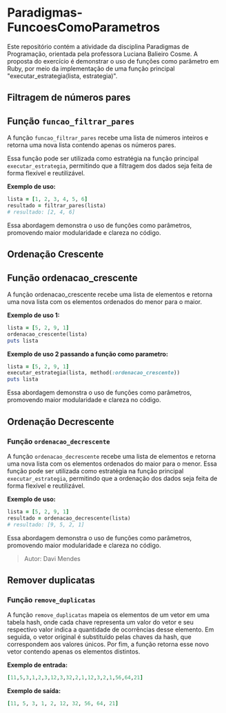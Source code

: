 # Paradigmas-FuncoesComoParametros
Este repositório contém a atividade da disciplina Paradigmas de Programação, orientada pela professora Luciana Balieiro Cosme.  A proposta do exercício é demonstrar o uso de funções como parâmetro em Ruby, por meio da implementação de uma função principal "executar_estrategia(lista, estrategia)".


## Filtragem de números pares

## Função `funcao_filtrar_pares`

A função `funcao_filtrar_pares` recebe uma lista de números inteiros e retorna uma nova lista contendo apenas os números pares.

Essa função pode ser utilizada como estratégia na função principal `executar_estrategia`, permitindo que a filtragem dos dados seja feita de forma flexível e reutilizável.

**Exemplo de uso:**


```ruby
lista = [1, 2, 3, 4, 5, 6]
resultado = filtrar_pares(lista)
# resultado: [2, 4, 6]
```

Essa abordagem demonstra o uso de funções como parâmetros, promovendo maior modularidade e clareza no código.

## Ordenação Crescente

## Função ordenacao_crescente

A função ordenacao_crescente recebe uma lista de elementos e retorna uma nova lista com os elementos ordenados do menor para o maior.

**Exemplo de uso 1:**

```ruby
lista = [5, 2, 9, 1]
ordenacao_crescente(lista)
puts lista
```

**Exemplo de uso 2 passando a função como parametro:**

```ruby
lista = [5, 2, 9, 1]
executar_estrategia(lista, method(:ordenacao_crescente))
puts lista
```

Essa abordagem demonstra o uso de funções como parâmetros, promovendo maior modularidade e clareza no código.

## Ordenação Decrescente

### Função `ordenacao_decrescente`

A função `ordenacao_decrescente` recebe uma lista de elementos e retorna uma nova lista com os elementos ordenados do maior para o menor. Essa função pode ser utilizada como estratégia na função principal `executar_estrategia`, permitindo que a ordenação dos dados seja feita de forma flexível e reutilizável.

**Exemplo de uso:**

```ruby
lista = [5, 2, 9, 1]
resultado = ordenacao_decrescente(lista)
# resultado: [9, 5, 2, 1]
```

Essa abordagem demonstra o uso de funções como parâmetros, promovendo maior modularidade e clareza no código.

> Autor: Davi Mendes

## Remover duplicatas

### Função `remove_duplicatas`

A função `remove_duplicatas` mapeia os elementos de um vetor em uma tabela hash, onde cada chave representa um valor do vetor e seu respectivo valor indica a quantidade de ocorrências desse elemento. Em seguida, o vetor original é substituído pelas chaves da hash, que correspondem aos valores únicos. Por fim, a função retorna esse novo vetor contendo apenas os elementos distintos.

**Exemplo de entrada:**
```ruby
[11,5,3,1,2,3,12,3,32,2,1,12,3,2,1,56,64,21]
```
**Exemplo de saída:**
```ruby
[11, 5, 3, 1, 2, 12, 32, 56, 64, 21]
```